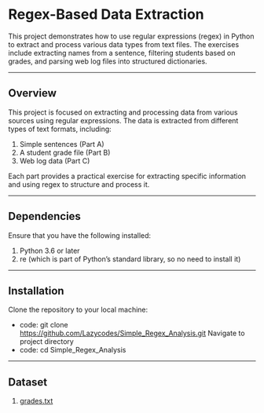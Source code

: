 # Regex-Based Data Extraction
This project demonstrates how to use regular expressions (regex) in Python to extract and process various data types from text files. The exercises include extracting names from a sentence, filtering students based on grades, and parsing web log files into structured dictionaries.


---

## Overview
This project is focused on extracting and processing data from various sources using regular expressions. The data is extracted from different types of text formats, including:
1. Simple sentences (Part A)
2. A student grade file (Part B)
3. Web log data (Part C)
   
Each part provides a practical exercise for extracting specific information and using regex to structure and process it.

---

## Dependencies
Ensure that you have the following installed:
1. Python 3.6 or later
2. re (which is part of Python’s standard library, so no need to install it)

---

## Installation
Clone the repository to your local machine:
- code: git clone https://github.com/Lazycodes/Simple_Regex_Analysis.git
Navigate to project directory
- code: cd Simple_Regex_Analysis

---

## Dataset
1. <a href="https://github.com/Lazycodes/Simple_Regex_Analysis/blob/main/grades.txt">grades.txt</a>

